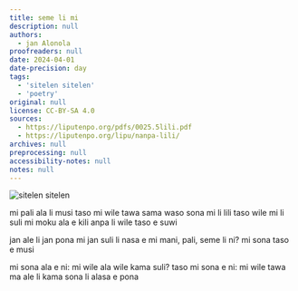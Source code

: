 ```yaml
---
title: seme li mi
description: null
authors:
  - jan Alonola
proofreaders: null
date: 2024-04-01
date-precision: day
tags:
  - 'sitelen sitelen'
  - 'poetry'
original: null
license: CC-BY-SA 4.0
sources:
  - https://liputenpo.org/pdfs/0025.5lili.pdf
  - https://liputenpo.org/lipu/nanpa-lili/
archives: null
preprocessing: null
accessibility-notes: null
notes: null
---
```


![sitelen sitelen](https://commons.wikimedia.org/wiki/File:Lipu_tenpo_nanpa_lili_-_sitelen_sitelen.png)

mi pali ala li musi taso
mi wile tawa sama waso
sona mi li lili taso wile mi li suli
mi moku ala e kili anpa li wile taso e suwi

jan ale li jan pona mi
jan suli li nasa e mi
mani, pali, seme li ni?
mi sona taso e musi

mi sona ala e ni:
mi wile ala wile kama suli?
taso mi sona e ni:
mi wile tawa ma ale li kama sona li alasa e pona